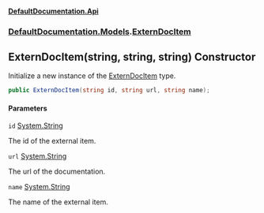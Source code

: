 #### [DefaultDocumentation.Api](index.md 'index')
### [DefaultDocumentation.Models](index.md#DefaultDocumentation.Models 'DefaultDocumentation.Models').[ExternDocItem](ExternDocItem.md 'DefaultDocumentation.Models.ExternDocItem')

## ExternDocItem(string, string, string) Constructor

Initialize a new instance of the [ExternDocItem](ExternDocItem.md 'DefaultDocumentation.Models.ExternDocItem') type.

```csharp
public ExternDocItem(string id, string url, string name);
```
#### Parameters

<a name='DefaultDocumentation.Models.ExternDocItem.ExternDocItem(string,string,string).id'></a>

`id` [System.String](https_//docs.microsoft.com/en-us/dotnet/api/System.String 'System.String')

The id of the external item.

<a name='DefaultDocumentation.Models.ExternDocItem.ExternDocItem(string,string,string).url'></a>

`url` [System.String](https_//docs.microsoft.com/en-us/dotnet/api/System.String 'System.String')

The url of the documentation.

<a name='DefaultDocumentation.Models.ExternDocItem.ExternDocItem(string,string,string).name'></a>

`name` [System.String](https_//docs.microsoft.com/en-us/dotnet/api/System.String 'System.String')

The name of the external item.